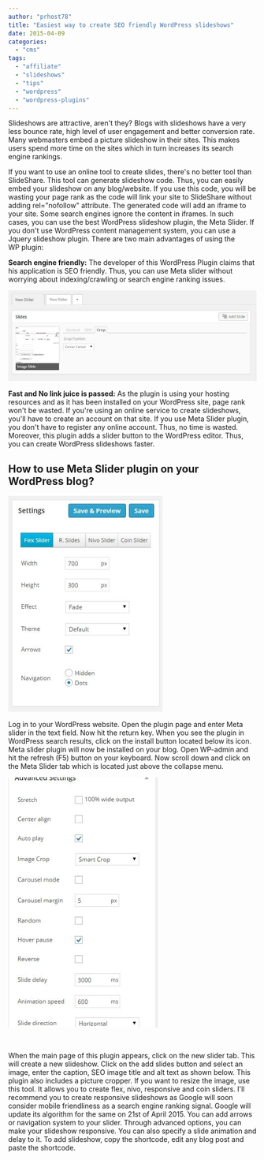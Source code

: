 ```yaml
---
author: "prhost78"
title: "Easiest way to create SEO friendly WordPress slideshows"
date: 2015-04-09
categories: 
  - "cms"
tags: 
  - "affiliate"
  - "slideshows"
  - "tips"
  - "wordpress"
  - "wordpress-plugins"
---
```


Slideshows are attractive, aren't they? Blogs with slideshows have a very less bounce rate, high level of user engagement and better conversion rate. Many webmasters embed a picture slideshow in their sites. This makes users spend more time on the sites which in turn increases its search engine rankings.

If you want to use an online tool to create slides, there's no better tool than SlideShare. This tool can generate slideshow code. Thus, you can easily embed your slideshow on any blog/website. If you use this code, you will be wasting your page rank as the code will link your site to SlideShare without adding rel="nofollow" attribute. The generated code will add an iframe to your site. Some search engines ignore the content in iframes. In such cases, you can use the best WordPress slideshow plugin, the Meta Slider. If you don't use WordPress content management system, you can use a Jquery slideshow plugin. There are two main advantages of using the WP plugin:

**Search engine friendly:** The developer of this WordPress Plugin claims that his application is SEO friendly. Thus, you can use Meta slider without worrying about indexing/crawling or search engine ranking issues.

![Meta Slider settings to create WordPress slideshows](images/Meta-Slider-settings.jpg)

**Fast and No link juice is passed:** As the plugin is using your hosting resources and as it has been installed on your WordPress site, page rank won't be wasted. If you're using an online service to create slideshows, you'll have to create an account on that site. If you use Meta Slider plugin, you don't have to register any online account. Thus, no time is wasted. Moreover, this plugin adds a slider button to the WordPress editor. Thus, you can create WordPress slideshows faster.

## How to use Meta Slider plugin on your WordPress blog?

![Slide types](images/Slide-types.jpg)

Log in to your WordPress website. Open the plugin page and enter Meta slider in the text field. Now hit the return key. When you see the plugin in WordPress search results, click on the install button located below its icon. Meta slider plugin will now be installed on your blog. Open WP-admin and hit the refresh (F5) button on your keyboard. Now scroll down and click on the Meta Slider tab which is located just above the collapse menu.

![Meta slider animations](images/Meta-slider-animations.jpg)

 

When the main page of this plugin appears, click on the new slider tab. This will create a new slideshow. Click on the add slides button and select an image, enter the caption, SEO image title and alt text as shown below. This plugin also includes a picture cropper. If you want to resize the image, use this tool. It allows you to create flex, nivo, responsive and coin sliders. I'll recommend you to create responsive slideshows as Google will soon consider mobile friendliness as a search engine ranking signal. Google will update its algorithm for the same on 21st of April 2015. You can add arrows or navigation system to your slider. Through advanced options, you can make your slideshow responsive. You can also specify a slide animation and delay to it. To add slideshow, copy the shortcode, edit any blog post and paste the shortcode.
